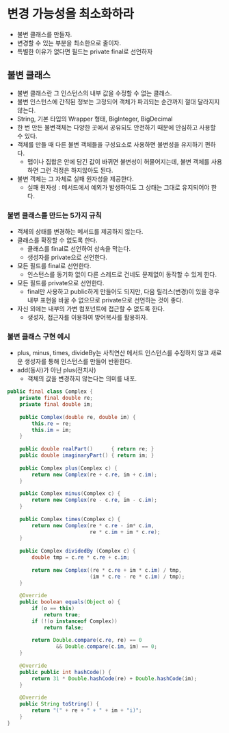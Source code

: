 # 변경 가능성을 최소화하라
- 불변 클래스를 만들자.
- 변경할 수 있는 부분을 최소한으로 줄이자.
- 특별한 이유가 없다면 필드는 private final로 선언하자

## 불변 클래스
- 불변 클래스란 그 인스턴스의 내부 값을 수정할 수 없는 클래스.
- 불변 인스턴스에 간직된 정보는 고정되어 객체가 파괴되는 순간까지 절대 달라지지않는다.
- String, 기본 타입의 Wrapper 형태, BigInteger, BigDecimal
- 한 번 만든 불변객체는 다양한 곳에서 공유되도 안전하기 때문에 안심하고 사용할 수 있다.
- 객체를 만들 때 다른 불변 객체들을 구성요소로 사용하면 불변성을 유지하기 편하다.
  + 맵이나 집합은 안에 담긴 값이 바뀌면 불변성이 허물어지는데, 불변 객체를 사용하면 그런 걱정은 하지않아도 된다.
- 불변 객체는 그 자체로 실패 원자성을 제공한다.
  + 실패 원자성 : 메서드에서 예외가 발생하여도 그 상태는 그대로 유지되어야 한다.
    
### 불변 클래스를 만드는 5가지 규칙
- 객체의 상태를 변경하는 메서드를 제공하지 않는다.
- 클래스를 확장할 수 없도록 한다.
  + 클래스를 final로 선언하여 상속을 막는다.
  + 생성자를 private으로 선언한다.
- 모든 필드를 final로 선언한다.
  + 인스턴스를 동기화 없이 다른 스레드로 건네도 문제없이 동작할 수 있게 한다.
- 모든 필드를 private으로 선언한다.
  + final만 사용하고 public하게 만들어도 되지만, 다음 릴리스(변경)이 있을 경우 내부 표현을 바꿀 수 없으므로 private으로 선언하는 것이 좋다.
- 자신 외에는 내부의 가변 컴포넌트에 접근할 수 없도록 한다.
  + 생성자, 접근자를 이용하여 방어복사를 활용하자.

    
### 불변 클래스 구현 예시
- plus, minus, times, divideBy는 사칙연산 메서드 인스턴스를 수정하지 않고 새로운 생성자를 통해 인스턴스를 만들어 반환한다.
- add(동사)가 아닌 plus(전치사)
  + 객체의 값을 변경하지 않는다는 의미를 내포.
```java
public final class Complex {
    private final double re;
    private final double im;
    
    public Complex(double re, double im) {
        this.re = re;
        this.im = im;
    }
    
    public double realPart()      { return re; }
    public double imaginaryPart() { return im; }
    
    public Complex plus(Complex c) {
        return new Complex(re + c.re, im + c.im);
    }
    
    public Complex minus(Complex c) {
        return new Complex(re - c.re, im - c.im);
    }
    
    public Complex times(Complex c) {
        return new Complex(re * c.re - im* c.im,
                           re * c.im + im * c.re);
    }
    
    public Complex dividedBy (Complex c) {
        double tmp = c.re * c.re + c.im;
        
        return new Complex((re * c.re + im * c.im) / tmp,
                           (im * c.re - re * c.im) / tmp);
    }
    
    @Override
    public boolean equals(Object o) {
        if (o == this)
            return true;
        if (!(o instanceof Complex))
            return false;
        
        return Double.compare(c.re, re) == 0
                && Double.compare(c.im, im) == 0;
    }
    
    @Override
    public public int hashCode() {
        return 31 * Double.hashCode(re) + Double.hashCode(im);
    }
    
    @Override
    public String toString() {
        return "(" + re + " + " + im + "i)";
    }
}
```

